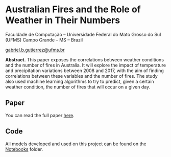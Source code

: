 # Australian Fires and the Role of Weather in Their Numbers

Faculdade de Computação – Universidade Federal do Mato Grosso do Sul (UFMS) Campo Grande – MS – Brazil

gabriel.b.gutierrez@ufms.br


**Abstract.** This paper exposes the correlations between weather conditions and the number of fires in Australia. It will explore the impact of temperature and precipitation variations between 2008 and 2017, with the aim of finding correlations between these variables and the number of fires. The study also used machine learning algorithms to try to predict, given a certain weather condition, the number of fires that will occur on a given day.

## Paper
You can read the full paper [here](https://github.com/GabrielBG0/Australian-Fires-and-the-Role-of-Weather-in-Their-Numbers/blob/main/Artigo%20Final/Inc%C3%AAndios%20Australianos%20e%20o%20Papel%20das%20Condi%C3%A7%C3%B5es%20Clim%C3%A1ticas%20em%20Seus%20N%C3%BAmeros.docx.pdf).

## Code
All models developed and used on this project can be found on the [Notebooks](https://github.com/GabrielBG0/Australian-Fires-and-the-Role-of-Weather-in-Their-Numbers/tree/main/Notebooks) folder.
